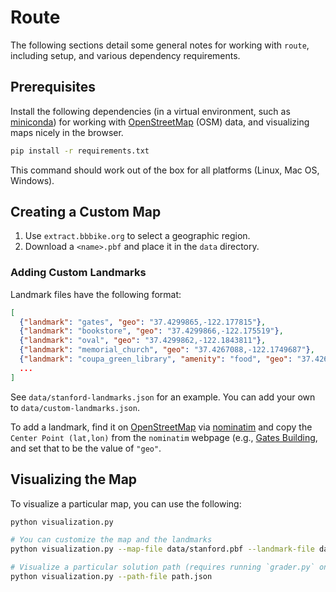 # Route

The following sections detail some general notes for working with `route`, including setup, and
various dependency requirements.

## Prerequisites

Install the following dependencies (in a virtual environment, such as
 [miniconda](https://docs.conda.io/en/latest/miniconda.html#linux-installers)) for working with 
 [OpenStreetMap](https://www.openstreetmap.org/) (OSM) data, and visualizing maps nicely in the browser.

```bash
pip install -r requirements.txt
```

This command should work out of the box for all platforms (Linux, Mac OS, Windows).

## Creating a Custom Map

1. Use `extract.bbbike.org` to select a geographic region.
2. Download a `<name>.pbf` and place it in the `data` directory.

### Adding Custom Landmarks

Landmark files have the following format:

```json
[
  {"landmark": "gates", "geo": "37.4299865,-122.177815"},
  {"landmark": "bookstore", "geo": "37.4299866,-122.175519"},
  {"landmark": "oval", "geo": "37.4299862,-122.1843811"},
  {"landmark": "memorial_church", "geo": "37.4267088,-122.1749687"},
  {"landmark": "coupa_green_library", "amenity": "food", "geo": "37.426204,-122.1691837"},
  ...
]
```
See `data/stanford-landmarks.json` for an example. You can add your own to `data/custom-landmarks.json`.

To add a landmark, find it on [OpenStreetMap](https://www.openstreetmap.org/) via [nominatim](https://nominatim.openstreetmap.org/) and 
copy the `Center Point (lat,lon)` from the `nominatim` webpage 
(e.g., [Gates Building](https://nominatim.openstreetmap.org/ui/details.html?osmtype=W&osmid=232841885&class=building),
and set that to be the value of `"geo"`.

## Visualizing the Map

To visualize a particular map, you can use the following:

```bash
python visualization.py

# You can customize the map and the landmarks
python visualization.py --map-file data/stanford.pbf --landmark-file data/stanford-landmarks.json

# Visualize a particular solution path (requires running `grader.py` on question 1b/2b first!)
python visualization.py --path-file path.json
```
